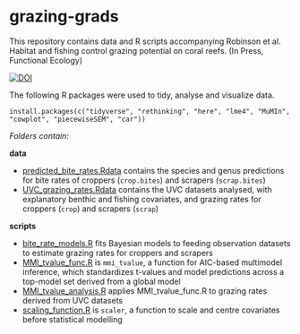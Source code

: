 # grazing-grads
This repository contains data and R scripts accompanying Robinson et al. Habitat and fishing control grazing potential on coral reefs. (In Press, Functional Ecology)

[![DOI](https://zenodo.org/badge/DOI/10.5281/zenodo.3415041.svg)](https://doi.org/10.5281/zenodo.3415041)

The following R packages were used to tidy, analyse and visualize data.

```
install.packages(c("tidyverse", "rethinking", "here", "lme4", "MuMIn", "cowplot", "piecewiseSEM", "car"))
```

*Folders contain:*

**data**

- [predicted_bite_rates.Rdata](data/predicted_bite_rates.Rdata) contains the species and genus predictions for bite rates of croppers (`crop.bites`) and scrapers (`scrap.bites`)
- [UVC_grazing_rates.Rdata](data/UVC_grazing_rates.Rdata) contains the UVC datasets analysed, with explanatory benthic and fishing covariates, and grazing rates for croppers (`crop`) and scrapers (`scrap`)

**scripts**

- [bite_rate_models.R](scripts/bite_rate_models.R) fits Bayesian models to feeding observation datasets to estimate grazing rates for croppers and scrapers
- [MMI_tvalue_func.R](scripts/MMI_tvalue_func.R) is `mmi_tvalue`, a function for AIC-based multimodel inference, which standardizes t-values and model predictions across a top-model set derived from a global model
- [MMI_tvalue_analysis.R]([scripts/MMI_tvalue_analysis.R]) applies MMI_tvalue_func.R to grazing rates derived from UVC datasets
- [scaling_function.R](scripts/scaling_function.R) is `scaler`, a function to scale and centre covariates before statistical modelling
